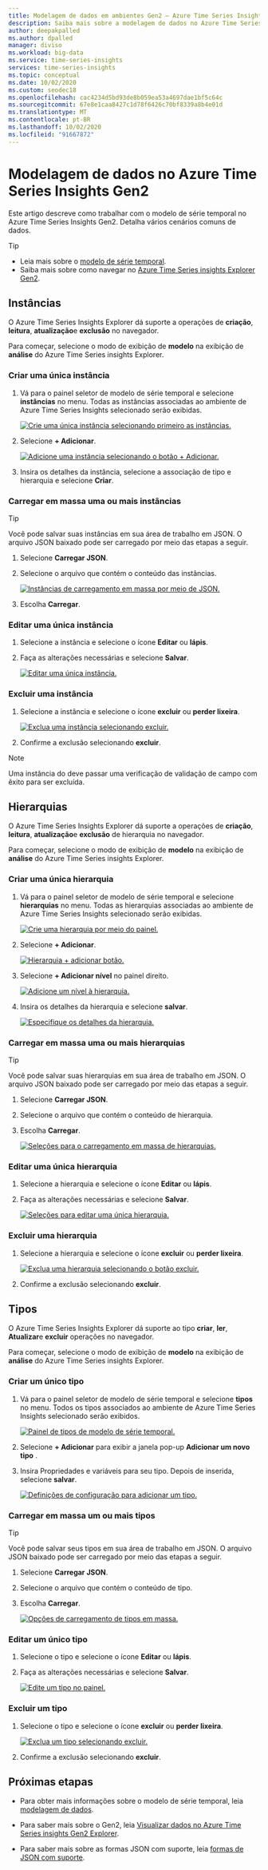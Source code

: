 ```yaml
---
title: Modelagem de dados em ambientes Gen2 – Azure Time Series Insights | Microsoft Docs
description: Saiba mais sobre a modelagem de dados no Azure Time Series Insights Gen2.
author: deepakpalled
ms.author: dpalled
manager: diviso
ms.workload: big-data
ms.service: time-series-insights
services: time-series-insights
ms.topic: conceptual
ms.date: 10/02/2020
ms.custom: seodec18
ms.openlocfilehash: cac4234d5bd93de8b059ea53a4697dae1bf5c64c
ms.sourcegitcommit: 67e8e1caa8427c1d78f6426c70bf8339a8b4e01d
ms.translationtype: MT
ms.contentlocale: pt-BR
ms.lasthandoff: 10/02/2020
ms.locfileid: "91667872"
---
```

# <a name="data-modeling-in-azure-time-series-insights-gen2"></a>Modelagem de dados no Azure Time Series Insights Gen2

Este artigo descreve como trabalhar com o modelo de série temporal no Azure Time Series Insights Gen2. Detalha vários cenários comuns de dados.

> [!TIP]
>
> * Leia mais sobre o [modelo de série temporal](concepts-model-overview.md).
> * Saiba mais sobre como navegar no [Azure Time Series insights Explorer Gen2](./time-series-insights-update-explorer.md).

## <a name="instances"></a>Instâncias

O Azure Time Series Insights Explorer dá suporte a operações de **criação**, **leitura**, **atualização**e **exclusão** no navegador.

Para começar, selecione o modo de exibição de **modelo** na exibição de **análise** do Azure Time Series insights Explorer.

### <a name="create-a-single-instance"></a>Criar uma única instância

1. Vá para o painel seletor de modelo de série temporal e selecione **instâncias** no menu. Todas as instâncias associadas ao ambiente de Azure Time Series Insights selecionado serão exibidas.

    [![Crie uma única instância selecionando primeiro as instâncias.](media/v2-update-how-to-tsm/how-to-tsm-instances-panel.png)](media/v2-update-how-to-tsm/how-to-tsm-instances-panel.png#lightbox)

1. Selecione **+ Adicionar**.

    [![Adicione uma instância selecionando o botão + Adicionar.](media/v2-update-how-to-tsm/how-to-tsm-add-instance.png)](media/v2-update-how-to-tsm/how-to-tsm-add-instance.png#lightbox)

1. Insira os detalhes da instância, selecione a associação de tipo e hierarquia e selecione **Criar**.

### <a name="bulk-upload-one-or-more-instances"></a>Carregar em massa uma ou mais instâncias

> [!TIP]
> Você pode salvar suas instâncias em sua área de trabalho em JSON. O arquivo JSON baixado pode ser carregado por meio das etapas a seguir.

1. Selecione **Carregar JSON**.
1. Selecione o arquivo que contém o conteúdo das instâncias.

    [![Instâncias de carregamento em massa por meio de JSON.](media/v2-update-how-to-tsm/how-to-tsm-bulk-upload-instances.png)](media/v2-update-how-to-tsm/how-to-tsm-bulk-upload-instances.png#lightbox)

1. Escolha **Carregar**.

### <a name="edit-a-single-instance"></a>Editar uma única instância

1. Selecione a instância e selecione o ícone **Editar** ou **lápis**.
1. Faça as alterações necessárias e selecione **Salvar**.

    [![Editar uma única instância.](media/v2-update-how-to-tsm/how-to-tsm-edit-instance.png)](media/v2-update-how-to-tsm/how-to-tsm-edit-instance.png#lightbox)

### <a name="delete-an-instance"></a>Excluir uma instância

1. Selecione a instância e selecione o ícone **excluir** ou **perder lixeira**.

   [![Exclua uma instância selecionando excluir.](media/v2-update-how-to-tsm/how-to-tsm-delete-instance.png)](media/v2-update-how-to-tsm/how-to-tsm-delete-instance.png#lightbox)

1. Confirme a exclusão selecionando **excluir**.

> [!NOTE]
> Uma instância do deve passar uma verificação de validação de campo com êxito para ser excluída.

## <a name="hierarchies"></a>Hierarquias

O Azure Time Series Insights Explorer dá suporte a operações de **criação**, **leitura**, **atualização**e **exclusão** de hierarquia no navegador.

Para começar, selecione o modo de exibição de **modelo** na exibição de **análise** do Azure Time Series insights Explorer.

### <a name="create-a-single-hierarchy"></a>Criar uma única hierarquia

1. Vá para o painel seletor de modelo de série temporal e selecione **hierarquias** no menu. Todas as hierarquias associadas ao ambiente de Azure Time Series Insights selecionado serão exibidas.

    [![Crie uma hierarquia por meio do painel.](media/v2-update-how-to-tsm/how-to-tsm-hierarchy-panel.png)](media/v2-update-how-to-tsm/how-to-tsm-hierarchy-panel.png#lightbox)

1. Selecione **+ Adicionar**.

    [![Hierarquia + adicionar botão.](media/v2-update-how-to-tsm/how-to-tsm-add-new-hierarchy.png)](media/v2-update-how-to-tsm/how-to-tsm-add-new-hierarchy.png#lightbox)

1. Selecione **+ Adicionar nível** no painel direito.

    [![Adicione um nível à hierarquia.](media/v2-update-how-to-tsm/how-to-tsm-save-hierarchy-levels.png)](media/v2-update-how-to-tsm/how-to-tsm-save-hierarchy-levels.png#lightbox)

1. Insira os detalhes da hierarquia e selecione **salvar**.

    [![Especifique os detalhes da hierarquia.](media/v2-update-how-to-tsm/how-to-tsm-add-hierarchy-level.png)](media/v2-update-how-to-tsm/how-to-tsm-add-hierarchy-level.png#lightbox)

### <a name="bulk-upload-one-or-more-hierarchies"></a>Carregar em massa uma ou mais hierarquias

> [!TIP]
> Você pode salvar suas hierarquias em sua área de trabalho em JSON. O arquivo JSON baixado pode ser carregado por meio das etapas a seguir.

1. Selecione **Carregar JSON**.
1. Selecione o arquivo que contém o conteúdo de hierarquia.
1. Escolha **Carregar**.

    [![Seleções para o carregamento em massa de hierarquias.](media/v2-update-how-to-tsm/how-to-tsm-bulk-upload-hierarchies.png)](media/v2-update-how-to-tsm/how-to-tsm-bulk-upload-hierarchies.png#lightbox)

### <a name="edit-a-single-hierarchy"></a>Editar uma única hierarquia

1. Selecione a hierarquia e selecione o ícone **Editar** ou **lápis**.
1. Faça as alterações necessárias e selecione **Salvar**.

    [![Seleções para editar uma única hierarquia.](media/v2-update-how-to-tsm/how-to-tsm-edit-hierarchy.png)](media/v2-update-how-to-tsm/how-to-tsm-edit-hierarchy.png#lightbox)

### <a name="delete-a-hierarchy"></a>Excluir uma hierarquia

1. Selecione a hierarquia e selecione o ícone **excluir** ou **perder lixeira**.

    [![Exclua uma hierarquia selecionando o botão excluir.](media/v2-update-how-to-tsm/how-to-tsm-delete-hierarchy.png)](media/v2-update-how-to-tsm/how-to-tsm-delete-hierarchy.png#lightbox)

1. Confirme a exclusão selecionando **excluir**.

## <a name="types"></a>Tipos

O Azure Time Series Insights Explorer dá suporte ao tipo **criar**, **ler**, **Atualizar**e **excluir** operações no navegador.

Para começar, selecione o modo de exibição de **modelo** na exibição de **análise** do Azure Time Series insights Explorer.

### <a name="create-a-single-type"></a>Criar um único tipo

1. Vá para o painel seletor de modelo de série temporal e selecione **tipos** no menu. Todos os tipos associados ao ambiente de Azure Time Series Insights selecionado serão exibidos.

    [![Painel de tipos de modelo de série temporal.](media/v2-update-how-to-tsm/how-to-tsm-type-panel.png)](media/v2-update-how-to-tsm/how-to-tsm-type-panel.png#lightbox)

1. Selecione **+ Adicionar** para exibir a janela pop-up **Adicionar um novo tipo** .
1. Insira Propriedades e variáveis para seu tipo. Depois de inserida, selecione **salvar**.

    [![Definições de configuração para adicionar um tipo.](media/v2-update-how-to-tsm/how-to-tsm-add-new-type.png)](media/v2-update-how-to-tsm/how-to-tsm-add-new-type.png#lightbox)

### <a name="bulk-upload-one-or-more-types"></a>Carregar em massa um ou mais tipos

> [!TIP]
> Você pode salvar seus tipos em sua área de trabalho em JSON. O arquivo JSON baixado pode ser carregado por meio das etapas a seguir.

1. Selecione **Carregar JSON**.
1. Selecione o arquivo que contém o conteúdo de tipo.
1. Escolha **Carregar**.

    [![Opções de carregamento de tipos em massa.](media/v2-update-how-to-tsm/how-to-tsm-bulk-upload-types-json.png)](media/v2-update-how-to-tsm/how-to-tsm-bulk-upload-types-json.png#lightbox)

### <a name="edit-a-single-type"></a>Editar um único tipo

1. Selecione o tipo e selecione o ícone **Editar** ou **lápis**.
1. Faça as alterações necessárias e selecione **Salvar**.

    [![Edite um tipo no painel.](media/v2-update-how-to-tsm/how-to-tsm-edit-type.png)](media/v2-update-how-to-tsm/how-to-tsm-edit-type.png#lightbox)

### <a name="delete-a-type"></a>Excluir um tipo

1. Selecione o tipo e selecione o ícone **excluir** ou **perder lixeira**.

   [![Exclua um tipo selecionando excluir.](media/v2-update-how-to-tsm/how-to-tsm-delete-type.png)](media/v2-update-how-to-tsm/how-to-tsm-delete-type.png#lightbox)

1. Confirme a exclusão selecionando **excluir**.

## <a name="next-steps"></a>Próximas etapas

* Para obter mais informações sobre o modelo de série temporal, leia [modelagem de dados](./concepts-model-overview.md).

* Para saber mais sobre o Gen2, leia [Visualizar dados no Azure Time Series insights Gen2 Explorer](./time-series-insights-update-explorer.md).

* Para saber mais sobre as formas JSON com suporte, leia [formas de JSON com suporte](./time-series-insights-send-events.md#supported-json-shapes).

